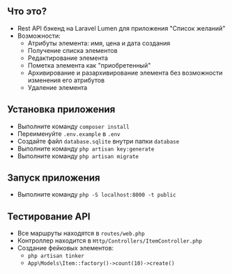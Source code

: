 ## Что это?
* Rest API бэкенд на Laravel Lumen для приложения "Cписок желаний"
* Возможности:
	* Атрибуты элемента: имя, цена и дата создания
	* Получение списка элементов
	* Редактирование элемента
	* Пометка элемента как "приобретенный"
	* Архивирование и разархивирование элемента без возможности изменения его атрибутов
	* Удаление элемента

## Установка приложения
* Выполните команду `composer install`
* Переименуйте `.env.example` в `.env`
* Создайте файл `database.sqlite` внутри папки `database`
* Выполните команду `php artisan key:generate`
* Выполните команду `php artisan migrate`

## Запуск приложения

* Выполните команду `php -S localhost:8000 -t public`

## Тестирование API
* Все маршруты находятся в `routes/web.php`
* Контроллер находится в `Http/Controllers/ItemController.php`
* Создание фейковых элементов:
	* `php artisan tinker`
	* `App\Models\Item::factory()->count(10)->create()`
